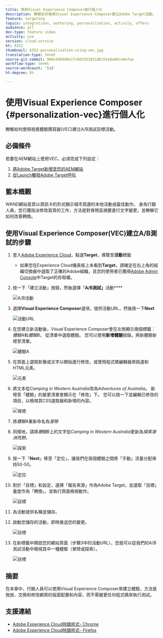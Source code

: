 ```yaml
---
title: 使用Visual Experience Composer進行個人化
description: 瞭解如何使用Visual Experience Composer建立Adobe Target活動。
feature: targeting
topics: integrations, authoring, personalization, activity, offers
audience: all
doc-type: feature video
activity: use
version: cloud-service
kt: 6352
thumbnail: 6352-personalization-using-vec.jpg
translation-type: tm+mt
source-git-commit: 988e390dd9e1fc6033b3651db151e6a60ce4efaa
workflow-type: tm+mt
source-wordcount: '518'
ht-degree: 0%

---
```



# 使用Visual Experience Composer {#personalization-vec}進行個人化

瞭解如何使用視覺體驗撰寫器(VEC)建立A/B測試目標活動。

## 必備條件

若要在AEM網站上使用VEC，必須完成下列設定：

1. [將Adobe Target新增至您的AEM網站](./add-target-launch-extension.md)
1. [從Launch觸發Adobe Target呼叫](./load-and-fire-target.md)

## 藍本概觀

WKND網站首頁以資訊卡的形式顯示城市周邊的本地活動或最佳動作。 身為行銷人員，您已獲指派修改首頁的工作，方法是對冒險區摘要進行文字變更，並瞭解它如何改善轉換。

## 使用Visual Experience Composer(VEC)建立A/B測試的步驟

1. 登入[Adobe Experience Cloud](https://experience.adobe.com/)，點選&#x200B;__Target__，導覽至&#x200B;__活動__&#x200B;標籤

   + 如果您在Experience Cloud儀表板上未看到&#x200B;__Target__，請確定在右上角的組織切換器中選取了正確的Adobe組織，且您的使用者已獲得[Adobe Admin Console](https://adminconsole.adobe.com/)中Target的存取權。

1. 按一下「建立活動」按鈕，然後選擇「**A/B測試」**&#x200B;活動&#x200B;****

   ![A/B活動](assets/ab-target-activity.png)

1. 選擇&#x200B;**Visual Experience Composer**&#x200B;選項，提供活動URL，然後按一下&#x200B;**Next**

   ![活動URL](assets/ab-test-url.png)

1. 在您建立新活動後，Visual Experience Composer會在左側顯示兩個標籤：*體驗A*&#x200B;和&#x200B;*體驗B*。 從清單中選取體驗。 您可以使用&#x200B;**新增體驗**&#x200B;按鈕，將新體驗新增至清單。

   ![體驗A](assets/experience.png)

1. 在頁面上選取影像或文字以開始進行修改，或使用程式碼編輯器來挑選和HTML元素。

   ![元素](assets/select-element.png)

1. 將文本從&#x200B;*Camping in Western Australia*&#x200B;改為&#x200B;*Adventures of Australia*。 新增至「體驗」的變更清單會顯示在「修改」下。 您可以按一下並編輯已修改的項目，以檢視其CSS選取器和新增的內容。

   ![冒險](assets/adventures.png)

1. 將&#x200B;*體驗A*&#x200B;重新命名為&#x200B;*冒險*
1. 同樣地，請將&#x200B;*體驗B*&#x200B;上的文字從&#x200B;*Camping in Western Australia*&#x200B;更新為&#x200B;*探索澳洲荒野*。

   ![探索](assets/explore.png)

1. 按一下「**Next**」移至「定位」，讓我們在兩個體驗之間將「手動」流量分配保持50-50。

   ![定位](assets/targeting.png)

1. 對於「目標」和設定，選擇「報告來源」作為Adobe Target，並選取「目標」量度作為「轉換」，並執行頁面檢視動作。

   ![目標](assets/goals.png)

1. 為活動提供名稱並儲存。
1. 啟動您儲存的活動，即時推送您的變更。

   ![目標](assets/activate.png)

1. 在新標籤中開啟您的網站頁面（步驟3中的活動URL），您就可以從我們的A/B測試活動中檢視其中一種體驗（冒險或探索）。

   ![目標](assets/publish.png)

## 摘要

在本章中，行銷人員可以使用Visual Experience Composer來建立體驗，方法是拖放、交換和修改網頁的版面配置和內容，而不需變更任何程式碼來執行測試。

## 支援連結

+ [Adobe Experience Cloud除錯程式- Chrome](https://chrome.google.com/webstore/detail/adobe-experience-cloud-de/ocdmogmohccmeicdhlhhgepeaijenapj)
+ [Adobe Experience Cloud除錯程式- Firefox](https://addons.mozilla.org/en-US/firefox/addon/adobe-experience-platform-dbg/)
